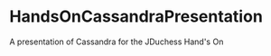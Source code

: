 HandsOnCassandraPresentation
============================

A presentation of Cassandra for the JDuchess Hand's On